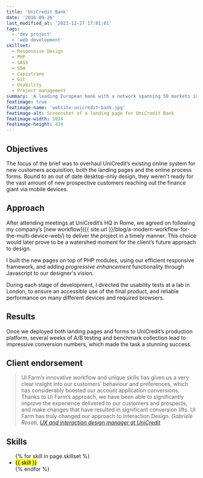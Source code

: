 ```yaml
---
title: 'UniCredit Bank'
date: '2016-09-26'
last_modified_at: '2023-12-27 17:01:01'
tags:
  - 'dev project'
  - 'web development'
skillset:
  - Responsive Design
  - PHP
  - SASS
  - SSH
  - Capistrano
  - Git
  - Usability
  - Project management
summary: 'A leading European bank with a network spanning 50 markets impacting millions of people on a daily basis, UniCredit wanted to redesign their online acquisition processes.'
featimage: true
featimage-name: 'website-unicredit-bank.jpg'
featimage-alt: Screenshot of a landing page for UniCredit Bank
featimage-width: 1024
featimage-height: 434
---
```

## Objectives

The focus of the brief was to overhaul UniCredit’s existing online system for new customers acquisition, both the landing pages and the online process forms. Bound to an out of date desktop-only design, they weren't ready for the vast amount of new prospective customers reaching out the finance giant via mobile devices.

## Approach

After attending meetings at UniCredit’s HQ in Rome, we agreed on following my company’s [new workflow]({{ site.url }}/blog/a-modern-workflow-for-the-multi-device-web/) to deliver the project in a timely manner. This choice would later prove to be a watershed moment for the client’s future approach to design. 

I built the new pages on top of PHP modules, using our efficient responsive framework, and adding *progressive enhancement* functionality through Javascript to our designer's vision.

During each stage of development, I directed the usability tests at a lab in London, to ensure an accessible use of the final product, and reliable performance on many different devices and required browsers.

## Results

Once we deployed both landing pages and forms to UniCredit’s production platform, several weeks of A/B testing and benchmark collection lead to impressive conversion numbers, which made the task a stunning success.

## Client endorsement

> UI Farm’s innovative workflow and unique skills has given us a very clear insight into our customers’ behaviour and preferences, which has considerably boosted our account application conversions. Thanks to UI Farm’s approach, we have been able to significantly improve the experience delivered to our customers and prospects, and make changes that have resulted in significant conversion lifts. UI Farm has truly changed our approach to Interaction Design.
> <cite>Gabriele Rosati, [UX and interaction design manager at UniCredit](https://www.linkedin.com/in/rosati/)</cite>

## Skills

<ul class="list-inline">
  {% for skill in page.skillset %}
  <li><mark>{{ skill }}</mark></li>
  {% endfor %}
</ul>